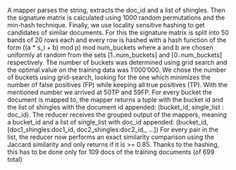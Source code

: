 A mapper parses the string, extracts the doc_id and a list of shingles.
Then the signature matrix is calculated using 1000 random permutations and the min-hash technique.
Finally, we use locality sensitive hashing to get candidates of similar documents. For this the signature matrix is split into 50 bands of 20 rows each and every row is hashed with a hash function of the form ((a * s_i + b) mod p) mod num_buckets where a and b are chosen uniformly at random from the sets [1..num_buckets] and [0..num_buckets] respectively. The number of buckets was determined using grid search and the optimal value on the training data was 1’000’000.  We chose the number of buckets using grid-search, looking for the one which minimizes the number of false positives (FP) while keeping all true positives (TP). With the mentioned number we arrived at 50TP and 59FP.
For every bucket the document is mapped to, the mapper returns a tuple with the bucket id and the list of shingles with the document id appended: (bucket_id, single_list : doc_id).
The reducer receives the grouped output of the mappers, meaning a bucket_id and a list of single_list with doc_id appended:
(bucket_id, [doc1_shingles:doc1_id, doc2_shingles:doc2_id,, …])
For every pair in the list, the reducer now performs an exact similarity comparison using the Jaccard similarity and only returns if it is >= 0.85. Thanks to the hashing, this has to be done only for 109 docs of the training documents (of 699 total)